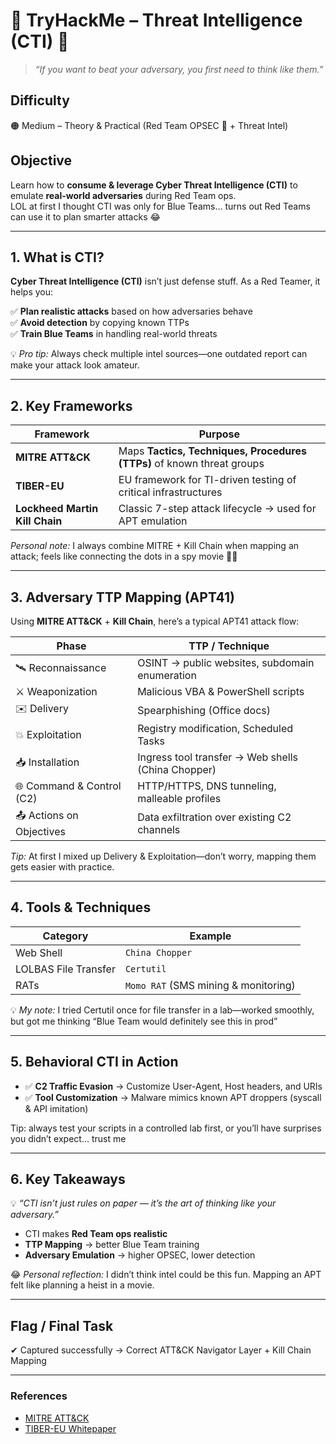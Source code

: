 # 🔴 TryHackMe – Threat Intelligence (CTI) 🔴

> *“If you want to beat your adversary, you first need to think like them.”*  

## Difficulty
🟠 Medium – Theory & Practical (Red Team OPSEC 🔴 + Threat Intel)

## Objective
Learn how to **consume & leverage Cyber Threat Intelligence (CTI)** to emulate **real-world adversaries** during Red Team ops.  
LOL at first I thought CTI was only for Blue Teams… turns out Red Teams can use it to plan smarter attacks 😂

---

## 1. What is CTI?

**Cyber Threat Intelligence (CTI)** isn’t just defense stuff. As a Red Teamer, it helps you:

✅ **Plan realistic attacks** based on how adversaries behave  
✅ **Avoid detection** by copying known TTPs  
✅ **Train Blue Teams** in handling real-world threats

💡 *Pro tip:* Always check multiple intel sources—one outdated report can make your attack look amateur.

---

## 2. Key Frameworks

| Framework                     | Purpose                                                                 |
|-------------------------------|-------------------------------------------------------------------------|
| **MITRE ATT&CK**              | Maps **Tactics, Techniques, Procedures (TTPs)** of known threat groups |
| **TIBER-EU**                   | EU framework for TI-driven testing of critical infrastructures        |
| **Lockheed Martin Kill Chain** | Classic 7-step attack lifecycle → used for APT emulation               |

*Personal note:* I always combine MITRE + Kill Chain when mapping an attack; feels like connecting the dots in a spy movie 🕵️‍♂️

---

## 3. Adversary TTP Mapping (APT41)

Using **MITRE ATT&CK** + **Kill Chain**, here’s a typical APT41 attack flow:

| Phase                          | TTP / Technique                                  |
|--------------------------------|-------------------------------------------------|
| 🛰️ Reconnaissance               | OSINT → public websites, subdomain enumeration |
| ⚔️ Weaponization                 | Malicious VBA & PowerShell scripts             |
| ✉️ Delivery                      | Spearphishing (Office docs)                    |
| 💥 Exploitation                  | Registry modification, Scheduled Tasks         |
| 📥 Installation                  | Ingress tool transfer → Web shells (China Chopper) |
| 🌐 Command & Control (C2)       | HTTP/HTTPS, DNS tunneling, malleable profiles  |
| 📤 Actions on Objectives         | Data exfiltration over existing C2 channels    |

*Tip:* At first I mixed up Delivery & Exploitation—don’t worry, mapping them gets easier with practice.

---

## 4. Tools & Techniques

| Category                 | Example                          |
|---------------------------|---------------------------------|
| Web Shell                 | `China Chopper`                 |
| LOLBAS File Transfer      | `Certutil`                       |
| RATs                      | `Momo RAT` (SMS mining & monitoring) |

💡 *My note:* I tried Certutil once for file transfer in a lab—worked smoothly, but got me thinking “Blue Team would definitely see this in prod”

---

## 5. Behavioral CTI in Action

- ✅ **C2 Traffic Evasion** → Customize User-Agent, Host headers, and URIs  
- ✅ **Tool Customization** → Malware mimics known APT droppers (syscall & API imitation)  

Tip: always test your scripts in a controlled lab first, or you’ll have surprises you didn’t expect… trust me 

---

## 6. Key Takeaways

💡 *“CTI isn’t just rules on paper — it’s the art of thinking like your adversary.”*

- CTI makes **Red Team ops realistic**  
- **TTP Mapping** → better Blue Team training  
- **Adversary Emulation** → higher OPSEC, lower detection  

😂 *Personal reflection:* I didn’t think intel could be this fun. Mapping an APT felt like planning a heist in a movie.

---

## Flag / Final Task

✔ Captured successfully → Correct ATT&CK Navigator Layer + Kill Chain Mapping

---

### References
- [MITRE ATT&CK](https://attack.mitre.org/)  
- [TIBER-EU Whitepaper](https://www.ecb.europa.eu/pub/pdf/other/ecb.tiber_eu_framework.en.pdf)

